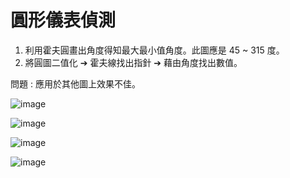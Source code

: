 # 圓形儀表偵測 

1. 利用霍夫圓畫出角度得知最大最小值角度。此圖應是 45 ~ 315 度。
2. 將圓圖二值化 ➔ 霍夫線找出指針 ➔ 藉由角度找出數值。

問題 : 應用於其他圖上效果不佳。 

![image](https://user-images.githubusercontent.com/68286984/119849017-dd809080-bf3e-11eb-9913-dfee4d799e8e.png)

![image](https://user-images.githubusercontent.com/68286984/119849049-e1acae00-bf3e-11eb-88e4-f73137229f92.png)

![image](https://user-images.githubusercontent.com/68286984/119849062-e40f0800-bf3e-11eb-9004-a36b0a9be788.png)

![image](https://user-images.githubusercontent.com/68286984/119849034-dfe2ea80-bf3e-11eb-8312-eb223475b233.png)



